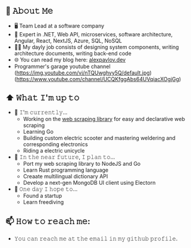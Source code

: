 ## :book: 𝙰𝚋𝚘𝚞𝚝 𝙼𝚎
- 🖥 Team Lead at a software company 
- 📖 Expert in .NET, Web API, microservices, software architecture, Angular, React, NextJS, Azure, SQL, NoSQL
- 👨‍💼 My dayly job consists of designing system components, writing architecture documents, writing back-end code
- 🌐 You can read my blog here: [alexpavlov.dev](https://alexpavlov.dev)
- Programmer's garage youtube channel (https://img.youtube.com/vi/nTQUwghvy5Q/default.jpg)(https://www.youtube.com/channel/UCQKfggAbs64UVqiacXOgjGg)

## ⬆ 𝚆𝚑𝚊𝚝 𝙸'𝚖 𝚞𝚙 𝚝𝚘
- 🔨 𝙸'𝚖 𝚌𝚞𝚛𝚛𝚎𝚗𝚝𝚕𝚢...
  - Working on the [web scraping library](https://github.com/pavlovtech/WebReaper) for easy and declarative web scraping
  - Learning Go
  - Building custom electric scooter and mastering weldering and corresponding electronics
  - Riding a electric unicycle
- 🎯 𝙸𝚗 𝚝𝚑𝚎 𝚗𝚎𝚊𝚛 𝚏𝚞𝚝𝚞𝚛𝚎, 𝙸 𝚙𝚕𝚊𝚗 𝚝𝚘...
  - Port my web scraping library to NodeJS and Go
  - Learn Rust programming language
  - Creaate multilingual dictionary API
  - Develop a next-gen MongoDB UI client using Electorn
- 🤞 𝙾𝚗𝚎 𝚍𝚊𝚢 𝙸 𝚑𝚘𝚙𝚎 𝚝𝚘...
  - Found a startup
  - Learn freediving

## 📫 𝙷𝚘𝚠 𝚝𝚘 𝚛𝚎𝚊𝚌𝚑 𝚖𝚎:
- 𝚈𝚘𝚞 𝚌𝚊𝚗 𝚛𝚎𝚊𝚌𝚑 𝚖𝚎 𝚊𝚝 𝚝𝚑𝚎 𝚎𝚖𝚊𝚒𝚕 𝚒𝚗 𝚖𝚢 𝚐𝚒𝚝𝚑𝚞𝚋 𝚙𝚛𝚘𝚏𝚒𝚕𝚎.
